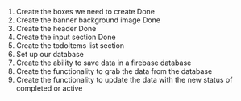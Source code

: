 1. Create the boxes we need to create Done
2. Create the banner background image Done
3. Create the header Done
4. Create the input section Done
5. Create the todoItems list section
6. Set up our database
7. Create the ability to save data in a 
firebase database
8. Create the functionality to grab the 
data from the database
9. Create the functionality to update the 
data with the new status of completed or active